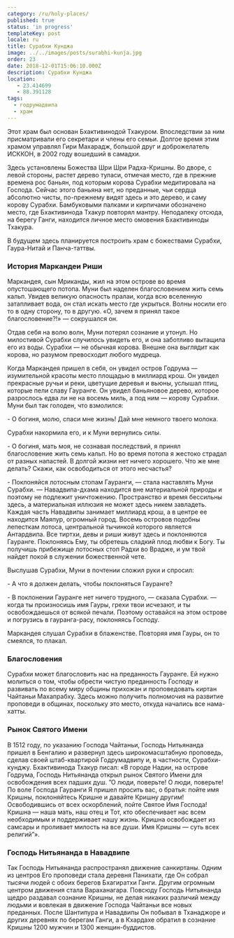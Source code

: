 ```yaml
---
category: /ru/holy-places/
published: true
status: 'in progress'
templateKey: post
locale: ru
title: Сурабхи Кунджа
image: ../../images/posts/surabhi-kunja.jpg
order: 23
date: 2018-12-01T15:06:10.000Z
description: Сурабхи Кунджа
location:
   - 23.414699
   - 88.391128
tags:
  - годрумадвипа
  - храм
---
```


Этот храм был основан Бхактивинодой Тхакуром. Впоследствии за ним присматривали его секретари и члены его семьи. Долгое время этим храмом управлял Гири Махарадж, большой друг и доброжелатель ИСККОН, в 2002 году вошедший в самадхи.

Здесь установлены Божества Шри Шри Радха-Кришны. Во дворе, с левой стороны, растет дерево туласи, отмечая место, где в прежние времена рос баньян, под которым корова Сурабхи медитировала на Господа. Сейчас этого баньяна нет, но преданные, чьи сердца абсолютно чисты, по-прежнему видят здесь и это дерево, и саму корову Сурабхи. Бамбуковыми палками и кирпичами обозначено место, где Бхактивинода Тхакур повторял мантру. Неподалеку отсюда, на берегу Ганги, находится личное место омовения Бхактивиноды Тхакура.

В будущем здесь планируется построить храм с божествами Сурабхи, Гаура-Нитай и Панча-таттвы.

### История Маркандеи Риши
Маркандея, сын Мриканды, жил на этом острове во время опустошающего потопа. Муни был наделен благословением жить семь кальп. Увидев великую опасность пралаи, когда всю вселенную затапливает вода, он стал искать место где укрыться. Волны носили его то в одну сторону, то в другую. «О, зачем я принял такое благословение?!» — сокрушался он.

Отдав себя на волю волн, Муни потерял сознание и утонул. Но милостивой Сурабхи случилось увидеть его, и она заботливо вытащила его из воды. Сурабхи — не обычная корова. Внешне она выглядит как корова, но разумом превосходит любого мудреца.

Когда Маркандея пришел в себя, он увидел остров Годрума — изумительной красоты место площадью в миллиард крош. Он увидел прекрасные ручьи и реки, цветущие деревья и вьюны, услышал птиц, которые пели славу Гауранге. Он увидел баньяновое дерево, которое разрослось едва ли не на восемь миль, а под ним — корову Сурабхи. Муни был так голоден, что взмолился:

\- О богиня, молю, спаси мне жизнь! Дай мне немного твоего молока.

Сурабхи накормила его, и к Муни вернулись силы.

\- О богиня, мать моя, не сознавая последствий, я принял благословение жить семь кальп. Но во время потопа я жестоко страдал от разных напастей. В долгой жизни нет ничего хорошего. Что же мне делать? Скажи, как освободиться от этого несчастья?

\- Поклоняйся лотосным стопам Гауранги, — стала наставлять Муни Сурабхи. — Навадвипа-дхама находится вне материальной природы и поэтому не подлежит уничтожению. Пространство и время бессильны здесь, а материальная иллюзия не может здесь никем завладеть. Каждая часть Навадвипы занимает миллиард крош, а в центре ее находится Маяпур, огромный город. Восемь островов подобны лепесткам лотоса, центральной тычинкой которого является Антардвипа. Все тиртхи, девы и риши живут здесь и поклоняются Гауранге. Поклоняясь Ему, ты обретешь сладкий плод любви к Богу. Ты получишь прибежище лотосных стоп Радхи во Врадже, и ум твой найдет покой в служении божественной чете.

Выслушав Сурабхи, Муни в почтении сложил руки и спросил:

\- А что я должен делать, чтобы поклоняться Гауранге?

\- В поклонении Гауранге нет ничего трудного, — сказала Сурабхи. — когда ты произносишь имя Гауры, грехи твои исчезают, и ты освобождаешься от всякой печали. Поэтому оставайся на этом острове и погрузись в гауранга-расу, поклоняясь Господу.

Маркандея слушал Сурабхи в блаженстве. Повторяя имя Гауры, он то смеялся, то плакал.

### Благословения
Сурабхи может благословить нас на преданность Гауранге. Ей нужно молиться о том, чтобы обрести чистую преданность Господу и развивать по всему миру общины прихожан и проповедовать киртан Чайтаньи Махапрабху. Здесь можно получить полномочия на развитие проповеди в общинах, поскольку это место, откуда начались все нама-хатты.

### Рынок Святого Имени
В 1512 году, по указанию Господа Чайтаньи, Господь Нитьянанда пришел в Бенгалию и развернул здесь широкомасштабную проповедь, сделав своей штаб-квартирой Годрумадвипу и, в частности, Сурабхи-кунджу. Бхактивинода Тхакур писал: «В городе Надии, на острове Годрума, Господь Нитьянанда открыл рынок Святого Имени для освобождения всех падших душ. ”О люди, поверьте! О люди, поверьте! По воле Господа Гауранги Я пришел просить вас, о братья: пойте имя Кришны, поклоняйтесь Кришне и давайте Кришну другим! Освободившись от всех оскорблений, пойте Святое Имя Господа! Кришна — наша мать, наш отец и Тот, кто обеспечивает нас всем необходимым и поддерживает нашу жизнь. Кришна освобождает из самсары и проливает милость на все души. Имя Кришны — суть всех религий”».

### Господь Нитьянанда в Навадвипе

Так Господь Нитьянанда распространял движение санкиртаны. Одним из центров Его проповеди стала деревня Панихати, где Он собрал тысячи людей с обоих берегов Бхагиратхи Ганги. Другим огромным центром движения стала Вараханагара. Повсюду Господь Нитьянанда щедро раздавал сознание Кришны, не делая никаких различий между людьми и вовлекая в движение Господа Чайтаньи все новых преданных. После Шантипура и Навадвипы Он побывал в Тханаджоре и других деревнях по берегам Ганги, а в Кхардахе обратил в сознание Кришны 1200 мужчин и 1300 женщин-буддистов.

<tbd locale="ru" url="mailto:haribol@mayapur.live"></tbd>

